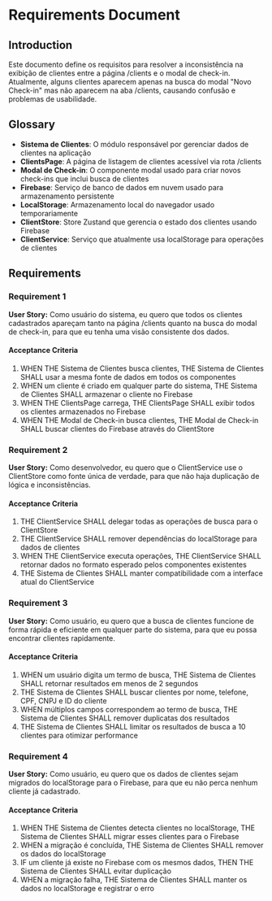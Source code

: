 # Requirements Document

## Introduction

Este documento define os requisitos para resolver a inconsistência na exibição de clientes entre a página /clients e o modal de check-in. Atualmente, alguns clientes aparecem apenas na busca do modal "Novo Check-in" mas não aparecem na aba /clients, causando confusão e problemas de usabilidade.

## Glossary

- **Sistema de Clientes**: O módulo responsável por gerenciar dados de clientes na aplicação
- **ClientsPage**: A página de listagem de clientes acessível via rota /clients
- **Modal de Check-in**: O componente modal usado para criar novos check-ins que inclui busca de clientes
- **Firebase**: Serviço de banco de dados em nuvem usado para armazenamento persistente
- **LocalStorage**: Armazenamento local do navegador usado temporariamente
- **ClientStore**: Store Zustand que gerencia o estado dos clientes usando Firebase
- **ClientService**: Serviço que atualmente usa localStorage para operações de clientes

## Requirements

### Requirement 1

**User Story:** Como usuário do sistema, eu quero que todos os clientes cadastrados apareçam tanto na página /clients quanto na busca do modal de check-in, para que eu tenha uma visão consistente dos dados.

#### Acceptance Criteria

1. WHEN THE Sistema de Clientes busca clientes, THE Sistema de Clientes SHALL usar a mesma fonte de dados em todos os componentes
2. WHEN um cliente é criado em qualquer parte do sistema, THE Sistema de Clientes SHALL armazenar o cliente no Firebase
3. WHEN THE ClientsPage carrega, THE ClientsPage SHALL exibir todos os clientes armazenados no Firebase
4. WHEN THE Modal de Check-in busca clientes, THE Modal de Check-in SHALL buscar clientes do Firebase através do ClientStore

### Requirement 2

**User Story:** Como desenvolvedor, eu quero que o ClientService use o ClientStore como fonte única de verdade, para que não haja duplicação de lógica e inconsistências.

#### Acceptance Criteria

1. THE ClientService SHALL delegar todas as operações de busca para o ClientStore
2. THE ClientService SHALL remover dependências do localStorage para dados de clientes
3. WHEN THE ClientService executa operações, THE ClientService SHALL retornar dados no formato esperado pelos componentes existentes
4. THE Sistema de Clientes SHALL manter compatibilidade com a interface atual do ClientService

### Requirement 3

**User Story:** Como usuário, eu quero que a busca de clientes funcione de forma rápida e eficiente em qualquer parte do sistema, para que eu possa encontrar clientes rapidamente.

#### Acceptance Criteria

1. WHEN um usuário digita um termo de busca, THE Sistema de Clientes SHALL retornar resultados em menos de 2 segundos
2. THE Sistema de Clientes SHALL buscar clientes por nome, telefone, CPF, CNPJ e ID do cliente
3. WHEN múltiplos campos correspondem ao termo de busca, THE Sistema de Clientes SHALL remover duplicatas dos resultados
4. THE Sistema de Clientes SHALL limitar os resultados de busca a 10 clientes para otimizar performance

### Requirement 4

**User Story:** Como usuário, eu quero que os dados de clientes sejam migrados do localStorage para o Firebase, para que eu não perca nenhum cliente já cadastrado.

#### Acceptance Criteria

1. WHEN THE Sistema de Clientes detecta clientes no localStorage, THE Sistema de Clientes SHALL migrar esses clientes para o Firebase
2. WHEN a migração é concluída, THE Sistema de Clientes SHALL remover os dados do localStorage
3. IF um cliente já existe no Firebase com os mesmos dados, THEN THE Sistema de Clientes SHALL evitar duplicação
4. WHEN a migração falha, THE Sistema de Clientes SHALL manter os dados no localStorage e registrar o erro
